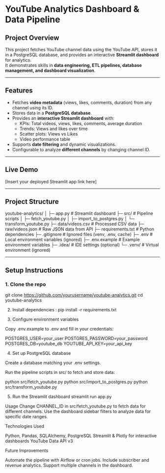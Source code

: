 # YouTube Analytics Dashboard & Data Pipeline

## Project Overview
This project fetches YouTube channel data using the YouTube API, stores it in a PostgreSQL database, and provides an interactive **Streamlit dashboard** for analytics.  
It demonstrates skills in **data engineering, ETL pipelines, database management, and dashboard visualization**.

---

## Features
- Fetches **video metadata** (views, likes, comments, duration) from any channel using its ID.  
- Stores data in a **PostgreSQL database**.  
- Provides an **interactive Streamlit dashboard** with:
  - KPIs: Total videos, views, likes, comments, average duration  
  - Trends: Views and likes over time  
  - Scatter plots: Views vs Likes  
  - Video performance table  
- Supports **date filtering** and dynamic visualizations.  
- Configurable to analyze **different channels** by changing channel ID.  

---

## Live Demo
[Insert your deployed Streamlit app link here]

---

## Project Structure
youtube-analytics/
│
├─ app.py # Streamlit dashboard
├─ src/ # Pipeline scripts
│ ├─ fetch_youtube.py
│ ├─ import_to_postgres.py
│ └─ transform_youtube.py
├─ data/videos.csv # Processed CSV data
├─ raw/videos.json # Raw JSON data from API
├─ requirements.txt # Python dependencies
├─ .gitignore # Ignored files (venv, .env, cache)
├─ .env # Local environment variables (ignored)
├─ .env.example # Example environment variables
├─ .idea/ # IDE settings (optional)
└─ .venv/ # Virtual environment (ignored)


---

## Setup Instructions

### 1. Clone the repo
git clone https://github.com/yourusername/youtube-analytics.git
cd youtube-analytics


2. Install dependencies : pip install -r requirements.txt


3. Configure environment variables

Copy .env.example to .env and fill in your credentials:

POSTGRES_USER=your_user
POSTGRES_PASSWORD=your_password
POSTGRES_DB=youtube_db
YOUTUBE_API_KEY=your_api_key

4. Set up PostgreSQL database

Create a database matching your .env settings.

Run the pipeline scripts in src/ to fetch and store data:

python src/fetch_youtube.py
python src/import_to_postgres.py
python src/transform_youtube.py

5. Run the Streamlit dashboard
streamlit run app.py



Usage
Change CHANNEL_ID in src/fetch_youtube.py to fetch data for different channels.
Use the dashboard sidebar filters to analyze data for specific date ranges.



Technologies Used

Python, Pandas, SQLAlchemy, PostgreSQL
Streamlit & Plotly for interactive dashboards
YouTube Data API v3


Future Improvements

Automate the pipeline with Airflow or cron jobs.
Include subscriber and revenue analytics.
Support multiple channels in the dashboard.



